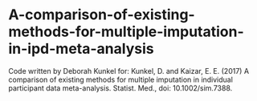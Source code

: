 # A-comparison-of-existing-methods-for-multiple-imputation-in-ipd-meta-analysis

Code written by Deborah Kunkel for:
Kunkel, D. and Kaizar, E. E. (2017) A comparison of existing methods for multiple imputation in individual participant data meta-analysis. Statist. Med., doi: 10.1002/sim.7388.
